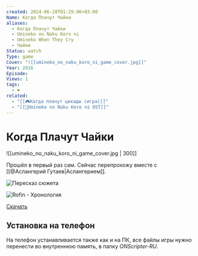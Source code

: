 ```yaml
---
created: 2024-06-28T01:29:06+03:00
Name: Когда Плачут Чайки
aliases:
  - Когда Плачут Чайки
  - Umineko no Naku Koro ni
  - Umineko When They Cry
  - Чайки
Status: watch
Type: game
Cover: "![[umineko_no_naku_koro_ni_game_cover.jpg]]"
Year: 2016
Episode: 
Views: 1
tags:
  - ❤
related:
  - "[[🎮Когда плачут цикады (игра)]]"
  - "[[📼Umineko no Naku Koro ni OST]]"
---
```


# Когда Плачут Чайки

![[umineko_no_naku_koro_ni_game_cover.jpg | 300]]

Прошёл в первый раз сам. Сейчас перепрохожу вместе с [[@Аслангерий Гутаев|Аслангерием]].

![Пересказ сюжета](https://youtu.be/mOkBoIWIndM?si=NB9p-qeskc-x6Cy0)

![Rofin - Хронология](https://youtu.be/8sUia2sTjyY?si=T0Dwx9CFuOcL6CCL)

[Скачать](https://umineko-project.org/ru/%d0%b7%d0%b0%d0%b3%d1%80%d1%83%d0%b7%d0%ba%d0%b8/)  


## Установка на телефон

На телефон устанавливается также как и на ПК, все файлы игры нужно перенести во внутреннюю память, в папку _ONScripter-RU_.
